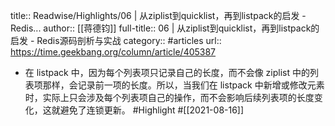 title:: Readwise/Highlights/06 | 从ziplist到quicklist，再到listpack的启发 - Redis...
author:: [[蒋德钧]]
full-title:: 06 | 从ziplist到quicklist，再到listpack的启发 - Redis源码剖析与实战
category:: #articles
url:: https://time.geekbang.org/column/article/405387

- 在 listpack 中，因为每个列表项只记录自己的长度，而不会像 ziplist 中的列表项那样，会记录前一项的长度。所以，当我们在 listpack 中新增或修改元素时，实际上只会涉及每个列表项自己的操作，而不会影响后续列表项的长度变化，这就避免了连锁更新。 #Highlight #[[2021-08-16]]